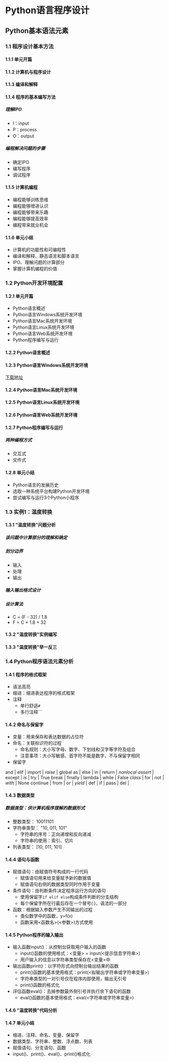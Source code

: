 # Python语言程序设计
## Python基本语法元素

### 1.1 程序设计基本方法
#### 1.1.1 单元开篇
#### 1.1.2 计算机与程序设计
#### 1.1.3 编译和解释
#### 1.1.4 程序的基本编写方法
##### 理解IPO  
- I：input  
- P：process  
- O：output  

##### 编程解决问题的步骤  
- 确定IPO  
- 编写程序  
- 调试程序 

#### 1.1.5 计算机编程
- 编程能够训练思维  
- 编程能够增进认识  
- 编程能够带来乐趣  
- 编程能够提高效率  
- 编程带来就业机会  

#### 1.1.6 单元小结
- 计算机的功能性和可编程性  
- 编译和解释、静态语言和脚本语言  
- IPO、理解问题的计算部分  
- 掌握计算机编程的价值  

### 1.2 Python开发环境配置
#### 1.2.1 单元开篇
- Python语言概述
- Python语言Windows系统开发环境
- Python语言Mac系统开发环境
- Python语言Linux系统开发环境
- Python语言Web系统开发环境
- Python程序编写与运行

#### 1.2.2 Python语言概述
#### 1.2.3 Python语言Windows系统开发环境
[下载地址](https://www.python.org/)
#### 1.2.4 Python语言Mac系统开发环境
#### 1.2.5 Python语言Linux系统开发环境
#### 1.2.6 Python语言Web系统开发环境
#### 1.2.7 Python程序编写与运行
##### 两种编程方式
- 交互式
- 文件式

#### 1.2.8 单元小结
- Python语言的发展历史
- 选取一种系统平台构建Python开发环境
- 尝试编写与运行3个Python小程序

### 1.3 实例1：温度转换
#### 1.3.1 "温度转换"问题分析
##### 该问题中计算部分的理解和确定
##### 划分边界
- 输入
- 处理
- 输出

##### 输入输出格式设计
##### 设计算法
- C = (F - 32) / 1.8  
- F = C * 1.8 + 32  

#### 1.3.2 "温度转换"实例编写

#### 1.3.3 "温度转换"举一反三

### 1.4 Python程序语法元素分析
#### 1.4.1 程序的格式框架
- 语法高亮  
- 缩进：缩进表达程序的格式框架  
- 注释  
  * 单行舒适`#`  
  * 多行注释\`\`\`  
  
#### 1.4.2 命名与保留字
- 变量：用来保存和表达数据的占位符  
- 命名：关联标识符的过程  
  * 命名规则：大小写字母、数字、下划线和汉字等字符及组合  
  * 注意事项：大小写敏感、首字符不能是数字、不与保留字相同  
- 保留字  

and | elif | import | _raise_ | global
as | else | in | return | _nonlocal_ 
_assert_ | except | _is_ | try | True 
break | finally | lambda | while | False
_class_ | for | not | _with_ | None 
continue | from | or | _yield_ | 
def | if | pass | del | 

#### 1.4.3 数据类型
##### 数据类型：供计算机程序理解的数据形式  
- 整数类型： 10011101  
- 字符串类型： "10, 011, 101"  
  * 字符串的序号：正向递增和反向递减  
  * 字符串的使用：索引、切片  
- 列表类型： [10, 011, 101]  

#### 1.4.4 语句与函数
- 赋值语句：由赋值符号构成的一行代码  
  * 赋值语句用来给变量赋予新的数据值  
  * 赋值语句右侧的数据类型同时作用于变量  
- 条件语句：由判断条件决定程序运行方向的语句  
  * 使用保留字`if elif else`构成条件判断的分支结构  
  * 每个保留字所在行最后存在一个冒号(:)，语法的一部分  
- 函数：根据输入参数产生不同输出的过程  
  * 类似数学中的函数，y=f(x)  
  * 函数采用<函数名>(<参数>)方式使用  

#### 1.4.5 Python程序的输入输出
- 输入函数input()：从控制台获取用户输入的函数  
  * input()函数的使用格式：<变量> = input(<提示信息字符串>)  
  * 用户输入的信息以字符串类型保存在<变量>中  
- 输出函数print()：以字符形式向控制台输出结果的函数  
  * print()函数的基本使用格式：print(<拟输出字符串或字符串变量>)  
  * 字符串类型的一对引号仅在程序内部使用，输出无引号  
  * print()函数的格式化  
- 评估函数eval()：去掉参数最外侧引号并执行余下语句的函数  
  * eval()函数的基本使用格式：eval(<字符串或字符串变量>)  

#### 1.4.6 "温度转换"代码分析
#### 1.4.7 单元小结
- 缩进、注释、命名、变量、保留字  
- 数据类型、字符串、整数、浮点数、列表  
- 赋值语句、分支语句、函数  
- input()、print()、eval()、print()格式化  

